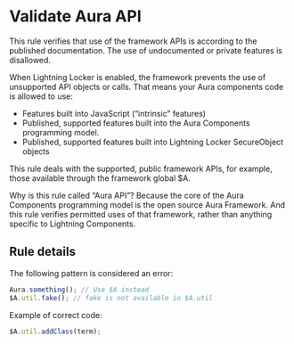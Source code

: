 # Validate Aura API

This rule verifies that use of the framework APIs is according to the published documentation. The use of undocumented or private features is disallowed.

When Lightning Locker is enabled, the framework prevents the use of unsupported API objects or calls. That means your Aura components code is allowed to use:

- Features built into JavaScript (“intrinsic” features)
- Published, supported features built into the Aura Components programming model.
- Published, supported features built into Lightning Locker SecureObject objects

This rule deals with the supported, public framework APIs, for example, those available through the framework global $A.

Why is this rule called “Aura API”? Because the core of the Aura Components programming model is the open source Aura Framework. And this rule verifies permitted uses of that framework, rather than anything specific to Lightning Components.

## Rule details

The following pattern is considered an error:

```javascript
Aura.something(); // Use $A instead
$A.util.fake(); // fake is not available in $A.util
```

Example of correct code:

```javascript
$A.util.addClass(term);
```
